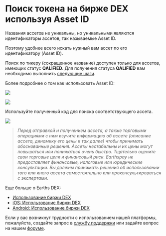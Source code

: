 # Поиск токена на бирже DEX используя Asset ID

Названия ассетов не уникальны, но уникальными являются идентификаторы ассетов, так называемые Asset ID.

Поэтому удобнее всего искать нужный вам ассет по его идентификатору (Asset ID).

Поиск по тикеру (сокращенное название) доступен только для ассетов, имеющих статус **QALIFIED**. Для получения статуса **QALIFIED** вам необходимо выполнить [следующие шаги](https://bettertokens.org/application-progress.html).

Более подробнее о том как использовать Asset ID:

![](/_assets/asset_id_01.png)

![](/_assets/asset_id_02.png)

Используйте полученный код для поиска соответствующего ассета.

![](/_assets/asset_id_03.png)

> _Перед отправкой и получением ассета, а также торговыми операциями с ним изучите информацию об ассете (описание ассета, динамику его цены и так далее) чтобы принимать обоснованные решения. Ассеты нестабильны и их цены могут повышаться или понижаться очень быстро. Тщательно оцените свои торговые цели и финансовый риск.
> Earthspay не предоставляет финансовые, налоговые или юридические консультации. Вы должны принимать решения об использовании того или иного ассета самостоятельно или проконсультироваться с экспертами_.

Еще больше о Earths DEX:

* [Использование биржи DEX](/earths-client/earths-dex/start-trading-on-the-earths-dex.md)
* [iOS: Использование биржи DEX](/earths-client/mobile-apps/iOS/earths-dex/start-trading-on-the-earths-dex.md)
* [Android: Использование биржи DEX](/earths-client/mobile-apps/android/earths-dex/start-trading-on-the-earths-dex.md)

Если у вас возникнут трудности с использованием нашей платформы, пожалуйста, создайте запрос в [службу поддержки](https://support.earths.ga/) или задайте вопрос на нашем [форуме](https://forum.earths.ga/).
